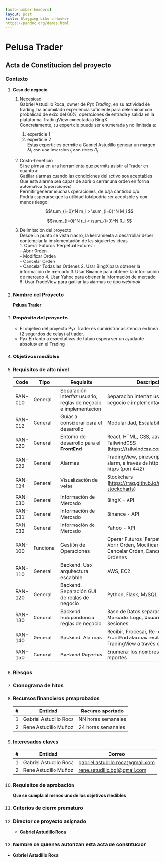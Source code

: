 ```yaml
---
{auto-number-headers}
layout: post
title: Blogging Like a Hacker
https://pandoc.org/demos.html
---
```

# Pelusa Trader
##  Acta de Constitucion del proyecto

### Contexto
1. **Caso de negocio**
   1. Necesidad\
    Gabriel Astudillo Roca, owner de _Pyx Trading_, en su actividad de trading, ha acumulado experiencia suficiente para determinar con probalidad de exito del 60%, operaciones de entrada y salida en la plataforma TradingView conectada a BingX.\
    Concretamente, su experticie puede ser enumerada y no limitada a: 
        1. experticie 1
        2. experticie 2\
        Estas experticies permite a Gabriel Astudillo generar un margen ${M_i}$ con una inversion ${I_i}$ con riesto ${R_i}$
   2. Costo-beneficio\
    Si se piensa en una herramienta que permita asistir al Trader en cuanto a:\
    Gatillar alarmas cuando las condiciones del activo son aceptables\
    Que esta alarma sea capaz de abrir o cerrar una orden en forma automatica (operaciones)\
    Permitir generar muchas operaciones, de baja cantidad c/u.\
    Podría esperarse que la utilidad totalpodría ser aceptable y con menos riesgo:

        $$\sum_{i=0}^N m_i > \sum_{i=0}^N M_i $$

        $$\sum_{i=0}^N r_i < \sum_{i=0}^N R_i $$

   3. Delimitación del proyecto\
        Desde un punto de vista macro, la herramienta a desarrollar deber contemplar la implementación de las siguientes ideas:\
            1. Operar Futuros 'Perpetual Futures':                        
                - Abrir Orden\
                - Modificar Orden\
                - Cancelar Orden\
                - Cancelar Todas las Ordenes
            2. Usar BingX para obtener la información de mercado
            3. Usar Binance para obtener la información de mercado
            4. Usar Yahoo para obtener la información de mercado
            5. Usar TradeView para gatillar las alarmas de tipo _webhook_
1. ### Nombre del Proyecto
    **Pelusa Trader**
3. ### Propósito del proyecto
    - El objetivo del proyecto Pyx Trader es suministrar asistencia en linea (2 segundos de delay) al trader.
    - Pyx En tanto a espectativas de futuro espera ser un ayudante absoluto en el Trading
4. ### Objetivos medibles

5. ### Requisitos de alto nivel


    |Code | Tipo | Requisito | Descripción|
    |-----------|-----|-----------------|----------------------|
    |RAN-010 | General | Separación interfaz usuario, reglas de negocio e implementacion  | Separación interfaz usuario, reglas de negocio e implementacion   |
    |RAN-012 | General | Guías a considerar para el desarrollo  | Modularidad, Escalabilidad   |      
    |RAN-020 | General | Entorno de desarrollo para el **FrontEnd** | React, HTML, CSS, JavaScript, TailwindCSS (https://tailwindcss.com/docs/guides)|
    |RAN-022 | General | Alarmas | TradingView, pinescript, webhook alarm, a través de http (port 80) y https (port 442) |    
    |RAN-024 | General | Visualización de velas | Stockchars (https://rrag.github.io/react-stockcharts)|
    |RAN-030 | General | Información de Mercado | BingX - API|
    |RAN-031 | General | Información de Mercado | Binance - API|
    |RAN-032 | General | Información de Mercado | Yahoo - API|
    |RAN-100 | Funcional | Gestión de Operaciones | Operar Futuros 'Perpetual Futures': Abrir Orden, Modificar Orden, Cancelar Orden, Cancelar Todas las Ordenes |    
    |RAN-110 | General | Backend. Uso arquitectura escalable | AWS, EC2 |
    |RAN-120 | General | Backend. Separación GUI de reglas de negocio| Python, Flask, MySQL |
    |RAN-130 | General | Backend. Independencia reglas de negocio| Base de Datos separadas para: Mercado, Logs, Usuarios, Alertas, Sesiones |
    |RAN-140 | General | Backend. Alarmas| Recibir, Procesar, Re-enviar al FrontEnd alarmas recibidas desde TradingView a través de http o https |    
    |RAN-150 | General | Backend.Reportes| Enumerar los nombres de los reportes |        



1.  ### Riesgos
2.  ### Cronograma de hitos
3.  ### Recursos financieros preaprobados
    |# | Entidad | Recurso aportado|
    |-----------|-----------------|----------------------|
    |1 | Gabriel Astudillo Roca   | NN horas semanales   |
    |2 | Rene Astudillo Muñoz     | 24 horas semanales   |

4.  ### Interesados claves

    |# | Entidad | Correo|
    |-----------|-----------------|----------------------|
    |1 | Gabriel Astudillo Roca   | gabriel.astudillo.roca@gmail.com   |
    |2 | Rene Astudillo Muñoz     | rene.astudillo.bgl@gmail.com   |

5.  ### Requisitos de aprobación
    **Que se cumpla al menos uno de los objetivos medibles**
6.  ### Criterios de cierre prematuro
1. ###  Director de proyecto asignado
    - **Gabriel Astudillo Roca**
1. ### Nombre de quienes autorizan esta acta de constitución
- **Gabriel Astudillo Roca**
